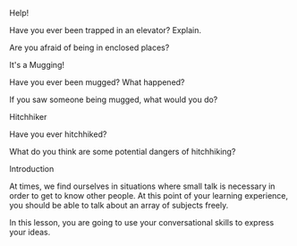 Help!

Have you ever been trapped in an elevator? Explain.

Are you afraid of being in enclosed places?

It's a Mugging!

Have you ever been mugged? What happened?

If you saw someone being mugged, what would you do?

Hitchhiker

Have you ever hitchhiked?

What do you think are some potential dangers of hitchhiking?

Introduction

At times, we find ourselves in situations where small talk is necessary in order to get to know other people. At this point of your learning experience, you should be able to talk about an array of subjects freely.

In this lesson, you are going to use your conversational skills to express your ideas.


